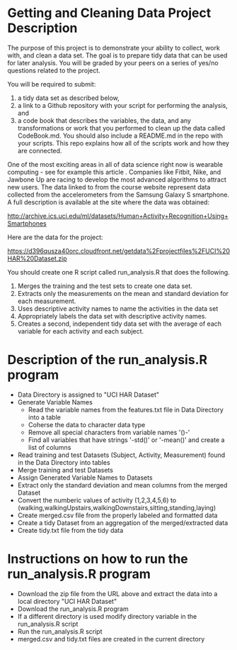 Getting and Cleaning Data Project Description
====================================================

The purpose of this project is to demonstrate your ability to collect, work with, and clean a data set. The goal is to prepare tidy data that can be used for later analysis. You will be graded by your peers on a series of yes/no questions related to the project. 

You will be required to submit: 
1) a tidy data set as described below,
2) a link to a Github repository with your script for performing the analysis, and
3) a code book that describes the variables, the data, and any transformations or work that you performed to clean up the data called CodeBook.md. You should also include a README.md in the repo with your scripts. This repo explains how all of the scripts work and how they are connected.  

One of the most exciting areas in all of data science right now is wearable computing - see for example  this article . Companies like Fitbit, Nike, and Jawbone Up are racing to develop the most advanced algorithms to attract new users. The data linked to from the course website represent data collected from the accelerometers from the Samsung Galaxy S smartphone. A full description is available at the site where the data was obtained: 

http://archive.ics.uci.edu/ml/datasets/Human+Activity+Recognition+Using+Smartphones 

Here are the data for the project: 

https://d396qusza40orc.cloudfront.net/getdata%2Fprojectfiles%2FUCI%20HAR%20Dataset.zip 

You should create one R script called run_analysis.R that does the following. 
1. Merges the training and the test sets to create one data set.
2. Extracts only the measurements on the mean and standard deviation for each measurement. 
3. Uses descriptive activity names to name the activities in the data set
4. Appropriately labels the data set with descriptive activity names. 
5. Creates a second, independent tidy data set with the average of each variable for each activity and each subject. 

Description of the run_analysis.R program
======================================================
- Data Directory is assigned to "UCI HAR Dataset"
- Generate Variable Names
	- Read the variable names from the features.txt file in Data Directory into a table
	- Coherse the data to character data type
	- Remove all special characters from variable names '()-' 
	- Find all variables that have strings '-std()' or '-mean()' and create a list of columns
- Read training and test Datasets (Subject, Activity, Measurement) found in the Data Directory into tables
- Merge training and test Datasets
- Assign Generated Variable Names to Datasets
- Extract only the standard deviation and mean columns from the merged Dataset
- Convert the numberic values of activity (1,2,3,4,5,6) to (walking,walkingUpstairs,walkingDownstairs,sitting,standing,laying)
- Create merged.csv file from the properly labeled and formatted data
- Create a tidy Dataset from an aggregation of the merged/extracted data
- Create tidy.txt file from the tidy data

Instructions on how to run the run_analysis.R program
======================================================
- Download the zip file from the URL above and extract the data into a local directory "UCI HAR Dataset"
- Download the run_analysis.R program
- If a different directory is used modify directory variable in the run_analysis.R script
- Run the run_analysis.R script
- merged.csv and tidy.txt files are created in the current directory



